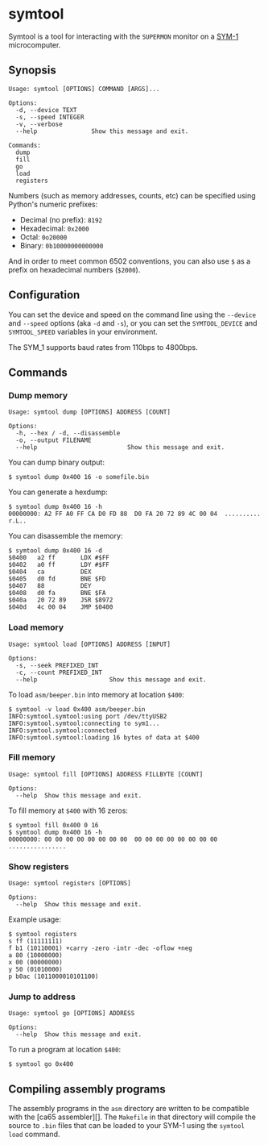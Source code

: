 # symtool

Symtool is a tool for interacting with the `SUPERMON` monitor on a
[SYM-1][] microcomputer.

[sym-1]: https://en.wikipedia.org/wiki/SYM-1

## Synopsis

```
Usage: symtool [OPTIONS] COMMAND [ARGS]...

Options:
  -d, --device TEXT
  -s, --speed INTEGER
  -v, --verbose
  --help               Show this message and exit.

Commands:
  dump
  fill
  go
  load
  registers
```

Numbers (such as memory addresses, counts, etc) can be specified
using Python's numeric prefixes:

- Decimal (no prefix): `8192`
- Hexadecimal: `0x2000`
- Octal: `0o20000`
- Binary: `0b10000000000000`

And in order to meet common 6502 conventions, you can also use `$` as
a prefix on hexadecimal numbers (`$2000`).

## Configuration

You can set the device and speed on the command line using the
`--device` and `--speed` options (aka `-d` and `-s`), or you can set
the `SYMTOOL_DEVICE` and `SYMTOOL_SPEED` variables in your
environment.

The SYM_1 supports baud rates from 110bps to 4800bps.

## Commands

### Dump memory

```
Usage: symtool dump [OPTIONS] ADDRESS [COUNT]

Options:
  -h, --hex / -d, --disassemble
  -o, --output FILENAME
  --help                         Show this message and exit.
```

You can dump binary output:

```
$ symtool dump 0x400 16 -o somefile.bin
```

You can generate a hexdump:

```
$ symtool dump 0x400 16 -h
00000000: A2 FF A0 FF CA D0 FD 88  D0 FA 20 72 89 4C 00 04  .......... r.L..
```

You can disassemble the memory:

```
$ symtool dump 0x400 16 -d
$0400   a2 ff       LDX #$FF
$0402   a0 ff       LDY #$FF
$0404   ca          DEX
$0405   d0 fd       BNE $FD
$0407   88          DEY
$0408   d0 fa       BNE $FA
$040a   20 72 89    JSR $8972
$040d   4c 00 04    JMP $0400
```

### Load memory

```
Usage: symtool load [OPTIONS] ADDRESS [INPUT]

Options:
  -s, --seek PREFIXED_INT
  -c, --count PREFIXED_INT
  --help                    Show this message and exit.
```

To load `asm/beeper.bin` into memory at location `$400`:

```
$ symtool -v load 0x400 asm/beeper.bin
INFO:symtool.symtool:using port /dev/ttyUSB2
INFO:symtool.symtool:connecting to sym1...
INFO:symtool.symtool:connected
INFO:symtool.symtool:loading 16 bytes of data at $400
```

### Fill memory

```
Usage: symtool fill [OPTIONS] ADDRESS FILLBYTE [COUNT]

Options:
  --help  Show this message and exit.
```

To fill memory at `$400` with 16 zeros:

```
$ symtool fill 0x400 0 16
$ symtool dump 0x400 16 -h
00000000: 00 00 00 00 00 00 00 00  00 00 00 00 00 00 00 00  ................
```

### Show registers

```
Usage: symtool registers [OPTIONS]

Options:
  --help  Show this message and exit.
```

Example usage:


```
$ symtool registers
s ff (11111111)
f b1 (10110001) +carry -zero -intr -dec -oflow +neg
a 80 (10000000)
x 00 (00000000)
y 50 (01010000)
p b0ac (1011000010101100)
```

### Jump to address

```
Usage: symtool go [OPTIONS] ADDRESS

Options:
  --help  Show this message and exit.
```

To run a program at location `$400`:

```
$ symtool go 0x400
```

## Compiling assembly programs

The assembly programs in the `asm` directory are written to be
compatible with the [ca65 assembler][]. The `Makefile` in that
directory will compile the source to `.bin` files that can be loaded
to your SYM-1 using the `symtool load` command.

[ca65]: https://cc65.github.io/doc/ca65.html
